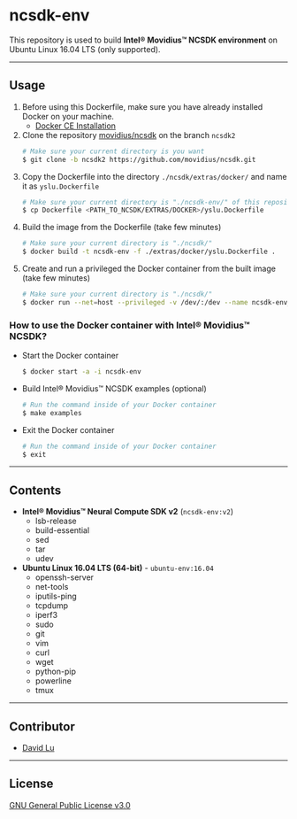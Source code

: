 # ncsdk-env

This repository is used to build **Intel® Movidius™ NCSDK environment** on Ubuntu Linux 16.04 LTS (only supported).

---
## Usage

1. Before using this Dockerfile, make sure you have already installed Docker on your machine.
    * [Docker CE Installation](https://docs.docker.com/install)
2. Clone the repository [movidius/ncsdk](https://github.com/movidius/ncsdk) on the branch `ncsdk2`
    ```bash
    # Make sure your current directory is you want
    $ git clone -b ncsdk2 https://github.com/movidius/ncsdk.git
    ```
3. Copy the Dockerfile into the directory `./ncsdk/extras/docker/` and name it as `yslu.Dockerfile`
    ```bash
    # Make sure your current directory is "./ncsdk-env/" of this repository
    $ cp Dockerfile <PATH_TO_NCSDK/EXTRAS/DOCKER>/yslu.Dockerfile
    ```
4. Build the image from the Dockerfile (take few minutes)
    ```bash
    # Make sure your current directory is "./ncsdk/"
    $ docker build -t ncsdk-env -f ./extras/docker/yslu.Dockerfile .
    ```
5. Create and run a privileged the Docker container from the built image (take few minutes)
    ```bash
    # Make sure your current directory is "./ncsdk/"
    $ docker run --net=host --privileged -v /dev/:/dev --name ncsdk-env_c -i -t ncsdk-env /bin/bash
    ```

### How to use the Docker container with Intel® Movidius™ NCSDK?

* Start the Docker container
    ```bash
    $ docker start -a -i ncsdk-env
    ```
* Build Intel® Movidius™ NCSDK examples (optional)
    ```bash
    # Run the command inside of your Docker container
    $ make examples
    ```
* Exit the Docker container
    ```bash
    # Run the command inside of your Docker container
    $ exit
    ```

---
## Contents

* **Intel® Movidius™ Neural Compute SDK v2** (`ncsdk-env:v2`)
    * lsb-release
    * build-essential
    * sed
    * tar
    * udev
* **Ubuntu Linux 16.04 LTS (64-bit)** - `ubuntu-env:16.04`
    * openssh-server
    * net-tools
    * iputils-ping
    * tcpdump
    * iperf3
    * sudo
    * git
    * vim
    * curl
    * wget
    * python-pip
    * powerline
    * tmux

---
## Contributor

* [David Lu](https://github.com/yungshenglu)

---
## License

[GNU General Public License v3.0](../LICENSE)